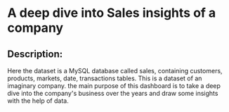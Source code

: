 # A deep dive into Sales insights of a company
## Description:
Here the dataset is a MySQL database called sales, containing customers, products, markets, date, transactions tables. This is a dataset of an imaginary company.
the main purpose of this dashboard is to take a deep dive into the company's business over the years and draw some insights with the help of data.


